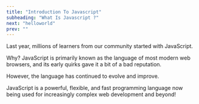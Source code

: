 ```yaml
---
title: "Introduction To Javascript"
subheading: "What Is Javascript ?"
next: "helloworld"
prev: ""
---
```


Last year, millions of learners from our community started with JavaScript.

Why? JavaScript is primarily known as the language of most modern web browsers, and its early quirks gave it a bit of a bad reputation.

However, the language has continued to evolve and improve.

JavaScript is a powerful, flexible, and fast programming language now being used for increasingly complex web development and beyond!
